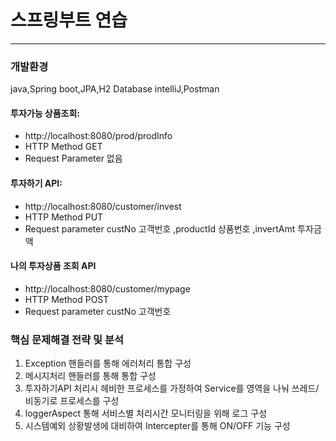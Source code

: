# 스프링부트 연습
***

### 개발환경
java,Spring boot,JPA,H2 Database
intelliJ,Postman

#### 투자가능 상품조회:
* http://localhost:8080/prod/prodInfo
* HTTP Method GET
* Request Parameter 없음

#### 투자하기 API:
* http://localhost:8080/customer/invest
* HTTP Method PUT
* Request parameter custNo 고객번호 ,productId 상품번호 ,invertAmt 투자금액
 
#### 나의 투자상품 조회 API
* http://localhost:8080/customer/mypage
* HTTP Method POST
* Request parameter custNo 고객번호

### 핵심 문제해결 전략 및 분석
1. Exception 핸들러를 통해 에러처리 통합 구성
2. 메시지처리 핸들러를 통해 통합 구성
3. 투자하기API 처리시 헤비한 프로세스를 가정하여 Service를 영역을 나눠 
   쓰레드/비동기로 프로세스를 구성
4. loggerAspect 통해 서비스별 처리시간 모니터링을 위해 로그 구성
5. 시스템예외 상황발생에 대비하여 Intercepter를 통해 ON/OFF 기능 구성
